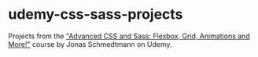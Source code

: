 # udemy-css-sass-projects

Projects from the ["Advanced CSS and Sass: Flexbox, Grid, Animations and More!"](https://www.udemy.com/course/advanced-css-and-sass/) course by Jonas Schmedtmann on Udemy.